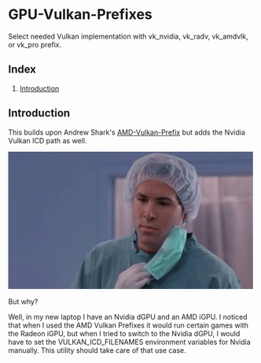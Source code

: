 # GPU-Vulkan-Prefixes
Select needed Vulkan implementation with vk_nvidia, vk_radv, vk_amdvlk, or vk_pro prefix.

## Index

1. [Introduction ](#intro)

<a name="intro"></a>
Introduction
------------
This builds upon Andrew Shark's [AMD-Vulkan-Prefix](https://gitlab.com/AndrewShark/amd-vulkan-prefixes) but adds the Nvidia Vulkan ICD path as well.


![gif](https://github.com/IranEG/GPU-Vulkan-Prefixes/blob/main/buy-why.gif)

But why?

Well, in my new laptop I have an Nvidia dGPU and an AMD iGPU.
I noticed that when I used the AMD Vulkan Prefixes it would run certain games with the Radeon iGPU, but when I tried to switch to the Nvidia dGPU, I would have to set the VULKAN_ICD_FILENAMES environment variables for Nvidia manually.
This utility should take care of that use case.
